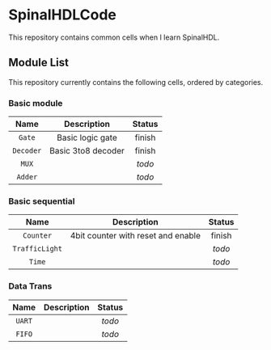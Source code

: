# SpinalHDLCode
This repository contains common cells when I learn SpinalHDL.

## Module List
This repository currently contains the following cells, ordered by categories.
### Basic module

|           Name          |                     Description                     |    Status    | 
|:-----------------------:|:---------------------------------------------------:|:------------:|
| `Gate`                  | Basic logic gate                                    | finish       |
| `Decoder`               | Basic 3to8 decoder                                  | finish       |
| `MUX`                   |                       | *todo*       |
| `Adder`                 |                       | *todo*       |


### Basic sequential

|           Name          |                     Description                     |    Status    | 
|:-----------------------:|:---------------------------------------------------:|:------------:|
| `Counter`               | 4bit counter with reset and enable                  | finish       |
| `TrafficLight`          |                       | *todo*       |
| `Time`                  |                       | *todo*       |


### Data Trans

|           Name          |                     Description                     |    Status    | 
|:-----------------------:|:---------------------------------------------------:|:------------:|
| `UART`                  |                       | *todo*       |
| `FIFO`                  |                       | *todo*       |